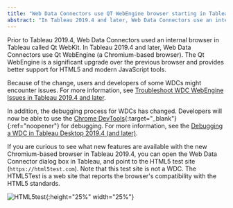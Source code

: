 ```yaml
---
title: "Web Data Connectors use QT WebEngine browser starting in Tableau 2019.4"
abstract: "In Tableau 2019.4 and later, Web Data Connectors use an internal browser called QT WebEngine. This change offers WDC developers and users the features and capabilities available to modern browsers."
---
```



Prior to Tableau 2019.4, Web Data Connectors used an internal browser in Tableau called Qt WebKit. In Tableau 2019.4 and later, Web Data Connectors use Qt WebEngine (a Chromium-based browser). The Qt WebEngine is a significant upgrade over the previous browser and provides better support for HTML5 and modern JavaScript tools.

Because of the change, users and developers of some WDCs might encounter issues. For more information, see [Troubleshoot WDC WebEngine Issues in Tableau 2019.4 and later]({{site.baseurl}}/docs/wdc_webengine.html).

In addition, the debugging process for WDCs has changed. Developers will now be able to use the [Chrome DevTools](https://developers.google.com/web/tools/chrome-devtools){:target="_blank"}{:ref="noopener"} for debugging. For  more information, see the [Debugging a WDC in Tableau Desktop 2019.4 (and later)]({{site.baseurl}}/docs/wdc_debugging.html#debug-chrome).

If you are curious to see what new features are available with the new Chromium-based browser in Tableau 2019.4, you can open the Web Data Connector dialog box in Tableau, and point to the HTML5 test site (`https://html5test.com`). Note that this test site is not a WDC. The HTML5Test is a web site that reports the browser's compatibility with the HTML5 standards.

![HTML5test]({{site.baseurl}}/assets/html5test_wdc_WebEngine.png){:height="25%" width="25%"}